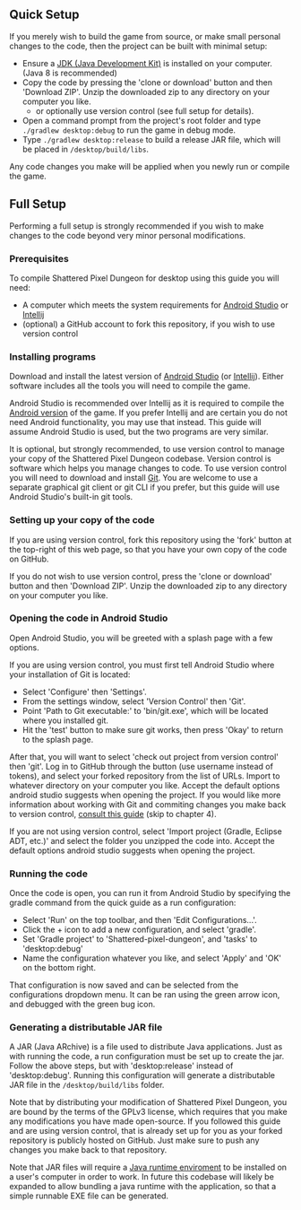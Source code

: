 ## Quick Setup

If you merely wish to build the game from source, or make small personal changes to the code, then the project can be built with minimal setup:
- Ensure a [JDK (Java Development Kit)](https://www.oracle.com/java/technologies/javase/javase-jdk8-downloads.html) is installed on your computer. (Java 8 is recommended)
- Copy the code by pressing the 'clone or download' button and then 'Download ZIP'. Unzip the downloaded zip to any directory on your computer you like.
    - or optionally use version control (see full setup for details).
- Open a command prompt from the project's root folder and type `./gradlew desktop:debug` to run the game in debug mode.
- Type `./gradlew desktop:release` to build a release JAR file, which will be placed in `/desktop/build/libs`.

Any code changes you make will be applied when you newly run or compile the game.

## Full Setup

Performing a full setup is strongly recommended if you wish to make changes to the code beyond very minor personal modifications.

### Prerequisites

To compile Shattered Pixel Dungeon for desktop using this guide you will need:
- A computer which meets the system requirements for [Android Studio](https://developer.android.com/studio#Requirements) or [Intellij](https://www.jetbrains.com/help/idea/installation-guide.html)
- (optional) a GitHub account to fork this repository, if you wish to use version control

### Installing programs

Download and install the latest version of [Android Studio](https://developer.android.com/studio) (or [Intellij](https://www.jetbrains.com/idea/download)). Either software includes all the tools you will need to compile the game.

Android Studio is recommended over Intellij as it is required to compile the [Android version](getting-started-android.md) of the game. If you prefer Intellij and are certain you do not need Android functionality, you may use that instead. This guide will assume Android Studio is used, but the two programs are very similar.

It is optional, but strongly recommended, to use version control to manage your copy of the Shattered Pixel Dungeon codebase. Version control is software which helps you manage changes to code. To use version control you will need to download and install [Git](https://git-scm.com/downloads). You are welcome to use a separate graphical git client or git CLI if you prefer, but this guide will use Android Studio's built-in git tools.

### Setting up your copy of the code

If you are using version control, fork this repository using the 'fork' button at the top-right of this web page, so that you have your own copy of the code on GitHub.

If you do not wish to use version control, press the 'clone or download' button and then 'Download ZIP'. Unzip the downloaded zip to any directory on your computer you like.

### Opening the code in Android Studio

Open Android Studio, you will be greeted with a splash page with a few options.

If you are using version control, you must first tell Android Studio where your installation of Git is located:
- Select 'Configure' then 'Settings'.
- From the settings window, select 'Version Control' then 'Git'.
- Point 'Path to Git executable:' to 'bin/git.exe', which will be located where you installed git.
- Hit the 'test' button to make sure git works, then press 'Okay' to return to the splash page.

After that, you will want to select 'check out project from version control' then 'git'. Log in to GitHub through the button (use username instead of tokens), and select your forked repository from the list of URLs. Import to whatever directory on your computer you like. Accept the default options android studio suggests when opening the project. If you would like more information about working with Git and commiting changes you make back to version control, [consult this guide](https://code.tutsplus.com/tutorials/working-with-git-in-android-studio--cms-30514) (skip to chapter 4).

If you are not using version control, select 'Import project (Gradle, Eclipse ADT, etc.)' and select the folder you unzipped the code into. Accept the default options android studio suggests when opening the project.

### Running the code

Once the code is open, you can run it from Android Studio by specifying the gradle command from the quick guide as a run configuration:
- Select 'Run' on the top toolbar, and then 'Edit Configurations...'.
- Click the + icon to add a new configuration, and select 'gradle'.
- Set 'Gradle project' to 'Shattered-pixel-dungeon', and 'tasks' to 'desktop:debug'
- Name the configuration whatever you like, and select 'Apply' and 'OK' on the bottom right.

That configuration is now saved and can be selected from the configurations dropdown menu. It can be ran using the green arrow icon, and debugged with the green bug icon.

### Generating a distributable JAR file

A JAR (Java ARchive) is a file used to distribute Java applications. Just as with running the code, a run configuration must be set up to create the jar. Follow the above steps, but with 'desktop:release' instead of 'desktop:debug'. Running this configuration will generate a distributable JAR file in the `/desktop/build/libs` folder.

Note that by distributing your modification of Shattered Pixel Dungeon, you are bound by the terms of the GPLv3 license, which requires that you make any modifications you have made open-source. If you followed this guide and are using version control, that is already set up for you as your forked repository is publicly hosted on GitHub. Just make sure to push any changes you make back to that repository.

Note that JAR files will require a [Java runtime enviroment](https://java.com/en/download/win10.jsp) to be installed on a user's computer in order to work. In future this codebase will likely be expanded to allow bundling a java runtime with the application, so that a simple runnable EXE file can be generated.